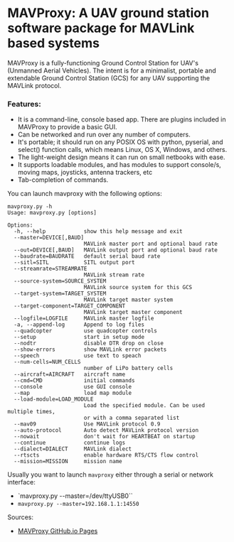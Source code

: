 # MAVProxy: A UAV ground station software package for MAVLink based systems

MAVProxy is a fully-functioning Ground Control Station for UAV's (Unmanned Aerial Vehicles). The intent is for a minimalist, portable and extendable Ground Control Station (GCS) for any UAV supporting the MAVLink protocol.

### Features:

- It is a command-line, console based app. There are plugins included in MAVProxy to provide a basic GUI.
- Can be networked and run over any number of computers.
- It's portable; it should run on any POSIX OS with python, pyserial, and select() function calls, which means Linux, OS X, Windows, and others.
- The light-weight design means it can run on small netbooks with ease.
- It supports loadable modules, and has modules to support console/s, moving maps, joysticks, antenna trackers, etc
- Tab-completion of commands.

You can launch mavproxy with the following options:

```
mavproxy.py -h
Usage: mavproxy.py [options]

Options:
  -h, --help            show this help message and exit
  --master=DEVICE[,BAUD]
                        MAVLink master port and optional baud rate
  --out=DEVICE[,BAUD]   MAVLink output port and optional baud rate
  --baudrate=BAUDRATE   default serial baud rate
  --sitl=SITL           SITL output port
  --streamrate=STREAMRATE
                        MAVLink stream rate
  --source-system=SOURCE_SYSTEM
                        MAVLink source system for this GCS
  --target-system=TARGET_SYSTEM
                        MAVLink target master system
  --target-component=TARGET_COMPONENT
                        MAVLink target master component
  --logfile=LOGFILE     MAVLink master logfile
  -a, --append-log      Append to log files
  --quadcopter          use quadcopter controls
  --setup               start in setup mode
  --nodtr               disable DTR drop on close
  --show-errors         show MAVLink error packets
  --speech              use text to speach
  --num-cells=NUM_CELLS
                        number of LiPo battery cells
  --aircraft=AIRCRAFT   aircraft name
  --cmd=CMD             initial commands
  --console             use GUI console
  --map                 load map module
  --load-module=LOAD_MODULE
                        Load the specified module. Can be used multiple times,
                        or with a comma separated list
  --mav09               Use MAVLink protocol 0.9
  --auto-protocol       Auto detect MAVLink protocol version
  --nowait              don't wait for HEARTBEAT on startup
  --continue            continue logs
  --dialect=DIALECT     MAVLink dialect
  --rtscts              enable hardware RTS/CTS flow control
  --mission=MISSION     mission name

```

Usually you want to launch `mavproxy` either through a serial or network interface:
- `mavproxy.py --master=/dev/ttyUSB0``
- `mavproxy.py --master=192.168.1.1:14550`


Sources:
- [MAVProxy GitHub.io Pages](http://tridge.github.io/MAVProxy/)

